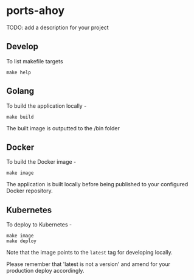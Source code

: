 # ports-ahoy

TODO: add a description for your project


## Develop

To list makefile targets

```
make help
```

Golang
-----

To build the application locally -

```
make build
```

The built image is outputted to the /bin folder

Docker
------

To build the Docker image -

```
make image
```

The application is built locally before being published to your configured Docker repository.


Kubernetes
----------

To deploy to Kubernetes -

```
make image
make deploy
```
Note that the image points to the `latest` tag for developing locally.

Please remember that 'latest is not a version' and amend for your production deploy accordingly.
